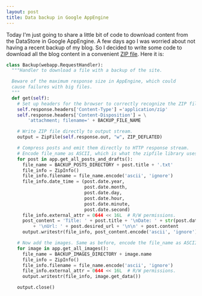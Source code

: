 ```yaml
---
layout: post
title: Data backup in Google AppEngine
---
```


<p>
Today I'm just going to share a little bit of code to download content
from the DataStore in Google AppEngine.
A few days ago I was worried about not having a recent backup of my blog.
So I decided to write some code to download all the blog content in a
convenient <a href="http://docs.python.org/library/zipfile.html">
  ZIP file</a>. Here it is:
</p>

``` python
class Backup(webapp.RequestHandler):
  """Handler to download a file with a backup of the site.

  Beware of the maximum response size in AppEngine, which could
  cause failures with big files.
  """
  def get(self):
    # Set up headers for the browser to correctly recognize the ZIP file.
    self.response.headers['Content-Type'] ='application/zip'
    self.response.headers['Content-Disposition'] = \
        'attachment; filename=' + BACKUP_FILE_NAME

    # Write ZIP file directly to output stream.
    output = ZipFile(self.response.out, "w", ZIP_DEFLATED)

    # Compress posts and emit them directly to HTTP response stream.
    # Encode file_name as ASCII, which is what the zipfile library uses.
    for post in app.get_all_posts_and_drafts():
      file_name = BACKUP_POSTS_DIRECTORY + post.title + '.txt'
      file_info = ZipInfo()
      file_info.filename = file_name.encode('ascii', 'ignore')
      file_info.date_time = (post.date.year,
                             post.date.month,
                             post.date.day,
                             post.date.hour,
                             post.date.minute,
                             post.date.second)
      file_info.external_attr = 0644 << 16L  # R/W permissions.
      post_content = 'Title: ' + post.title + '\nDate: ' + str(post.date) \
          + '\nUrl: ' + post.desired_url + '\n\n' + post.content
      output.writestr(file_info, post_content.encode('ascii', 'ignore'))

    # Now add the images. Same as before, encode the file_name as ASCII.
    for image in app.get_all_images():
      file_name = BACKUP_IMAGES_DIRECTORY + image.name
      file_info = ZipInfo()
      file_info.filename = file_name.encode('ascii', 'ignore')
      file_info.external_attr = 0644 << 16L  # R/W permissions.
      output.writestr(file_info, image.get_data())

    output.close()
```
